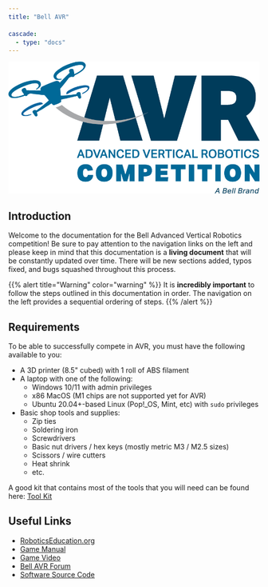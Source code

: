 ```yaml
---
title: "Bell AVR"

cascade:
  - type: "docs"
---
```


![](BELL_Logo_AVR-Competition_RGB_081822-R00.png)

## Introduction

Welcome to the documentation for the Bell Advanced Vertical Robotics competition! Be
sure to pay attention to the navigation links on the left and please keep in mind that
this documentation is a **living document** that will be constantly updated over time.
There will be new sections added, typos fixed, and bugs squashed throughout this
process.

{{% alert title="Warning" color="warning" %}} It is **incredibly important** to follow
the steps outlined in this documentation in order. The navigation on the left provides a
sequential ordering of steps. {{% /alert %}}

## Requirements

To be able to successfully compete in AVR, you must have the following available to you:

- A 3D printer (8.5" cubed) with 1 roll of ABS filament
- A laptop with one of the following:
  - Windows 10/11 with admin privileges
  - x86 MacOS (M1 chips are not supported yet for AVR)
  - Ubuntu 20.04+-based Linux (Pop!\_OS, Mint, etc) with `sudo` privileges
- Basic shop tools and supplies:
  - Zip ties
  - Soldering iron
  - Screwdrivers
  - Basic nut drivers / hex keys (mostly metric M3 / M2.5 sizes)
  - Scissors / wire cutters
  - Heat shrink
  - etc.

A good kit that contains most of the tools that you will need can be found here:
[Tool Kit](https://www.amazon.com/Hobbypark-Professional-Screwdriver-Quadcopter-Helicopter/dp/B07MM2MZDK/)

## Useful Links

- [RoboticsEducation.org](https://www.roboticseducation.org/teams/bell-advanced-vertical-robotics/)
- [Game Manual](https://www.roboticseducation.org/documents/2022/08/emergency-firefighting-challenge-bell-avr-competition-game-manual.pdf/)
- [Game Video](https://youtu.be/iJml75fcsLg)
- [Bell AVR Forum](https://www.bellavrforum.org/)
- [Software Source Code](https://github.com/bellflight/AVR-2022)
